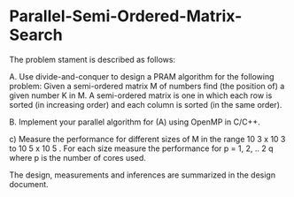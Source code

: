 # Parallel-Semi-Ordered-Matrix-Search

The problem stament is described as follows:

A. Use divide-and-conquer to design a PRAM algorithm for the following problem:
Given a semi-ordered matrix M of numbers find (the position of) a given number K in M. A semi-ordered matrix is one in which
each row is sorted (in increasing order) and each column is sorted (in the same order).

B. Implement your parallel algorithm for (A) using OpenMP in C/C++.

c) Measure the performance for different sizes of M in the range 10 3 x 10 3 to 10 5 x 10 5 . For each size measure the performance for p = 1, 2, .. 2 q where p is the number of cores used.

The design, measurements and inferences are summarized in the design document.

